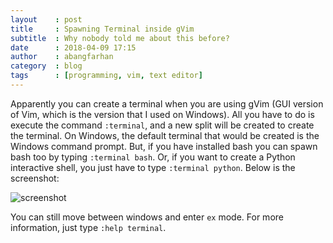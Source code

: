 ```yaml
---
layout    : post
title     : Spawning Terminal inside gVim
subtitle  : Why nobody told me about this before?
date      : 2018-04-09 17:15
author    : abangfarhan
category  : blog
tags      : [programming, vim, text editor]
---
```


Apparently you can create a terminal when you are using gVim (GUI version of Vim, which is the version that I used on Windows). All you have to do is execute the command `:terminal`, and a new split will be created to create the terminal. On Windows, the default terminal that would be created is the Windows command prompt. But, if you have installed bash you can spawn bash too by typing `:terminal bash`. Or, if you want to create a Python interactive shell, you just have to type `:terminal python`. Below is the screenshot:

![screenshot]({{site.baseurl}}/img/2018-04-09-terminal-in-gvim/00.gif)


You can still move between windows and enter `ex` mode. For more information, just type `:help terminal`.
